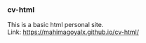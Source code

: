 ### cv-html

This is a basic html personal site. <br>
Link: https://mahimagoyalx.github.io/cv-html/
